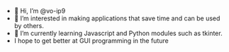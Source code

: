 - 👋 Hi, I’m @vo-ip9
- 👀 I’m interested in making applications that save time and can be used by others. 
- 🌱 I’m currently learning Javascript and Python modules such as tkinter.
- I hope to get better at GUI programming in the future

<!---
vo-ip9/vo-ip9 is a ✨ special ✨ repository because its `README.md` (this file) appears on your GitHub profile.
You can click the Preview link to take a look at your changes.
--->
